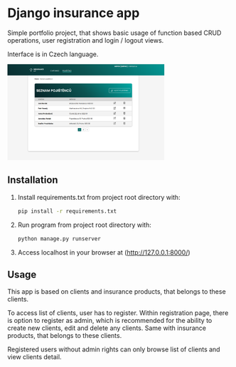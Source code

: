 # Django insurance app

Simple portfolio project, that shows basic usage of function based CRUD operations, user registration and login / logout views.

Interface is in Czech language.


<img src="app_screenshot.png" alt="app-screenshot" width="70%"/>

## Installation

1. Install requirements.txt from project root directory with:
    ```sh
    pip install -r requirements.txt
    ```
2. Run program from project root directory with:
    ```sh
    python manage.py runserver
    ```

3. Access localhost in your browser at (http://127.0.0.1:8000/)

## Usage
This app is based on clients and insurance products, that belongs to these clients.

To access list of clients, user has to register. Within registration page, there is option to register as admin, which is recommended for the ability to create new clients, edit and delete any clients. Same with insurance products, that belongs to these clients.

Registered users without admin rights can only browse list of clients and view clients detail.